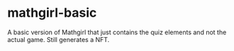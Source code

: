 # mathgirl-basic
A basic version of Mathgirl that just contains the quiz elements and not the actual game. Still generates a NFT. 
